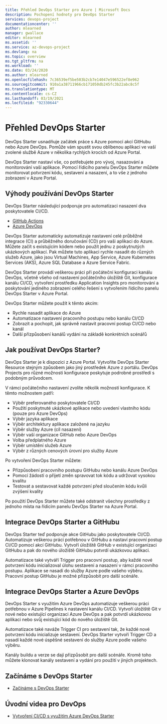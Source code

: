 ```yaml
---
title: Přehled DevOps Starter pro Azure | Microsoft Docs
description: Pochopení hodnoty pro DevOps Starter
services: devops-project
documentationcenter: ''
author: mlearned
manager: gwallace
editor: mlearned
ms.assetid: ''
ms.service: az-devops-project
ms.devlang: na
ms.topic: overview
ms.tgt_pltfrm: na
ms.workload: ''
ms.date: 03/24/2020
ms.author: mlearned
ms.openlocfilehash: 7c36539ef5be503b2cb7e14047e596522ef8e962
ms.sourcegitcommit: 910a1a38711966cb171050db245fc3b22abc8c5f
ms.translationtype: MT
ms.contentlocale: cs-CZ
ms.lasthandoff: 03/19/2021
ms.locfileid: "92330644"
---
```

# <a name="overview-of-devops-starter"></a>Přehled DevOps Starter

 DevOps Starter usnadňuje začátek práce s Azure pomocí akcí GitHubu nebo Azure DevOps. Pomůže vám spustit svou oblíbenou aplikaci ve vaší zvolené službě Azure v několika rychlých krocích od Azure Portal. 

 DevOps Starter nastaví vše, co potřebujete pro vývoj, nasazování a monitorování vaší aplikace. Pomocí řídicího panelu DevOps Starter můžete monitorovat potvrzení kódu, sestavení a nasazení, a to vše z jednoho zobrazení v Azure Portal.

## <a name="advantages-of-using-devops-starter"></a>Výhody používání DevOps Starter

  DevOps Starter následující podporuje pro automatizaci nasazení dva poskytovatele CI/CD.
  * [GitHub Actions](https://github.com/features/actions)
  * [Azure DevOps](https://azure.microsoft.com/services/devops)

  DevOps Starter automaticky automatizuje nastavení celé průběžné integrace (CI) a průběžného doručování (CD) pro vaši aplikaci do Azure.  Můžete začít s existujícím kódem nebo použít jednu z poskytnutých ukázkových aplikací. Pak můžete tuto aplikaci rychle nasadit do různých služeb Azure, jako jsou Virtual Machines, App Service, Azure Kubernetes Services (AKS), Azure SQL Database a Azure Service Fabric.  

  DevOps Starter provádí veškerou práci při počáteční konfiguraci kanálu DevOps, včetně všeho od nastavení počátečního úložiště Git, konfigurace kanálu CI/CD, vytvoření prostředku Application Insights pro monitorování a poskytování jediného zobrazení celého řešení s vytvořením řídicího panelu DevOps Starter v Azure Portal.

DevOps Starter můžete použít k těmto akcím:

* Rychle nasadit aplikace do Azure
* Automatizace nastavení pracovního postupu nebo kanálu CI/CD
* Zobrazit a pochopit, jak správně nastavit pracovní postup CI/CD nebo kanál
* Další přizpůsobení kanálů vydání na základě konkrétních scénářů

## <a name="how-to-use-devops-starter"></a>Jak používat DevOps Starter?

  DevOps Starter je k dispozici z Azure Portal. Vytvoříte DevOps Starter Resource stejným způsobem jako jiný prostředek Azure z portálu. DevOps Projects pro různé možnosti konfigurace poskytuje podrobné prostředí s podobným průvodcem.  

V rámci počátečního nastavení zvolíte několik možností konfigurace. K těmto možnostem patří:

* Výběr preferovaného poskytovatele CI/CD
* Použití poskytnuté ukázkové aplikace nebo uvedení vlastního kódu (pouze pro Azure DevOps)
* Výběr jazyka aplikace
* Výběr architektury aplikace založené na jazyku
* Výběr služby Azure (cíl nasazení)
* Výběr vaší organizace GitHub nebo Azure DevOps
* Volba předplatného Azure
* Výběr umístění služeb Azure
* Výběr z různých cenových úrovní pro služby Azure

Po vytvoření DevOps Starter můžete:

* Přizpůsobení pracovního postupu GitHubu nebo kanálu Azure DevOps
* Pomocí žádostí o přijetí změn spravovat tok kódu a udržovat vysokou kvalitu
* Testovat a sestavovat každé potvrzení před sloučením kódu kvůli zvýšení kvality

Po použití DevOps Starter můžete také odstranit všechny prostředky z jednoho místa na řídicím panelu DevOps Starter na Azure Portal.

## <a name="devops-starter-and-github-integration"></a>Integrace DevOps Starter a GitHubu

DevOps Starter teď podporuje akce GitHubu jako poskytovatele CI/CD. Automatizuje veškerou práci potřebnou v GitHubu a nastaví pracovní postup CI/CD pomocí akcí GitHubu. Vytvoří úložiště GitHub v existující organizaci GitHubu a pak do nového úložiště GitHubu potvrdí ukázkovou aplikaci.  

Automatizace také vytváří Trigger pro pracovní postup, aby každé nové potvrzení kódu inicializoval úlohu sestavení a nasazení v rámci pracovního postupu. Aplikace se nasadí do služby Azure podle vašeho výběru. Pracovní postup GitHubu je možné přizpůsobit pro další scénáře. 

## <a name="devops-starter-and-azure-devops-integration"></a>Integrace DevOps Starter a Azure DevOps

DevOps Starter s využitím Azure DevOps automatizuje veškerou práci potřebnou v Azure Pipelines k nastavení kanálu CI/CD. Vytvoří úložiště Git v nové nebo existující organizaci Azure DevOps a pak potvrdí ukázkovou aplikaci nebo svůj existující kód do nového úložiště Git.  

Automatizace také naváže Trigger CI pro sestavení tak, že každé nové potvrzení kódu inicializuje sestavení. DevOps Starter vytvoří Trigger CD a nasadí každé nové úspěšné sestavení do služby Azure podle vašeho výběru.  

Kanály buildu a verze se dají přizpůsobit pro další scénáře. Kromě toho můžete klonovat kanály sestavení a vydání pro použití v jiných projektech.

## <a name="getting-started-with-devops-starter"></a>Začínáme s DevOps Starter

* [Začínáme s DevOps Starter](./azure-devops-project-github.md)

##  <a name="devops-starter-videos"></a>Úvodní videa pro DevOps

* [Vytvoření CI/CD s využitím Azure DevOps Starter](https://www.youtube.com/watch?v=NuYDAs3kNV8)
